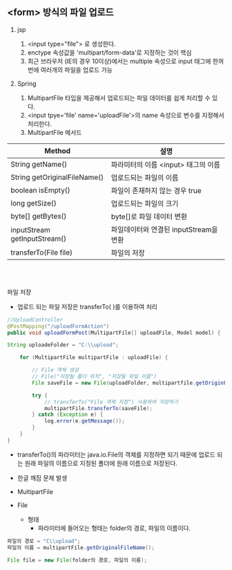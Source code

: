 ## &lt;form&gt; 방식의 파일 업로드

1. jsp
    1. &lt;input type="file"&gt; 로 생성한다.
    2. enctype 속성값을 'multipart/form-data'로 지정하는 것이 핵심
    3. 최근 브라우저 (IE의 경우 10이상)에서는 multiple 속성으로 input 태그에 한꺼번에 여러개의 파일을 업로드 가능

2. Spring

    1. MultipartFile 타입을 제공해서 업로드되는 파일 데이터를 쉽게 처리할 수 있다.
    2. &lt;input tpye='file' name='uploadFile'&gt;의 name 속성으로 변수를 지정해서 처리한다.
    3. MultipartFile 메서드  

|Method|설명|
|---|---| 
|String getName()|파라미터의 이름 &lt;input&gt; 태그의 이름|
|String getOriginalFileName()|업로드되는 파일의 이름|
|boolean isEmpty()|파일이 존재하지 않는 경우 true|
|long getSize()|업로드되는 파일의 크기|
|byte[] getBytes()|byte[]로 파일 데이터 변환|
|inputStream getInputStream()|파일데이터와 연결된 inputStream을 변환|
|transferTo(File file)|파일의 저장|  

<br>
<br>

파일 저장
- 업로드 되는 파일 저장은 transferTo( )를 이용하여 처리
```java
//UploadController
@PostMapping("/uploadFormAction")
public void uploadFormPost(MultipartFile[] uploadFile, Model model) {

String uploadeFolder = "C:\\upload";

    for (MultipartFile multipartFile : uploadFile) {

        // File 객체 생성
        // File("저장될 폴더 위치", "저장될 파일 이름")
        File saveFile = new File(uploadFolder, multipartfile.getOriginFileName());

        try {
            // transferTo("File 객체 지정") 사용하여 저장하기
            multipartFile.transferTo(saveFile);
        } catch (Exception e) {
            log.error(e.getMessage());
        }
    }
}


```
- transferTo()의 파라미터는 java.io.File의 객체를 지정하면 되기 때문에 업로드 되는 원래 파일의 이름으로 지정된 폴더에 원래 이름으로 저장된다.
- 한글 깨짐 문제 발생


- MultipartFile
- File
    - 형태
        - 파라미터에 들어오는 형태는 folder의 경로, 파일의 이름이다.
```java
파일의 경로 = "C\\upload";
파일의 이름 = multipartFile.getOriginalFileName();

File file = new File(folder의 경로, 파일의 이름);
```